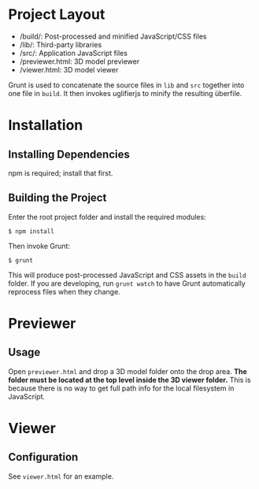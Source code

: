 # Project Layout

* /build/: Post-processed and minified JavaScript/CSS files
* /lib/: Third-party libraries
* /src/: Application JavaScript files
* /previewer.html: 3D model previewer
* /viewer.html: 3D model viewer

Grunt is used to concatenate the source files in `lib` and `src` together into
one file in `build`. It then invokes uglifierjs to minify the resulting
überfile.

# Installation

## Installing Dependencies

npm is required; install that first.

## Building the Project

Enter the root project folder and install the required modules:

`$ npm install`

Then invoke Grunt:

`$ grunt`

This will produce post-processed JavaScript and CSS assets in the `build`
folder. If you are developing, run `grunt watch` to have Grunt automatically
reprocess files when they change.

# Previewer

## Usage

Open `previewer.html` and drop a 3D model folder onto the drop area. **The folder
must be located at the top level inside the 3D viewer folder.** This is because
there is no way to get full path info for the local filesystem in JavaScript.

# Viewer

## Configuration

See `viewer.html` for an example.
